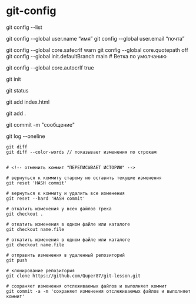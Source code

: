 # git-config

<!-- посмотреть настройки -->
git config --list

git config --global user.name “имя”
git config --global user.email “почта”


git config --global core.safecrlf warn
git config --global core.quotepath off
git config --global init.defaultBranch main # Ветка по умолчанию

<!-- windows -->
git config --global core.autocrlf true

<!-- инициализация git репозитория -->
git init

<!-- текущее состояние репозитория -->
git status

<!-- добавить в трек (отслеживаемые) файл или папку -->
git add index.html

<!-- добавить все файлы из корня в трек -->
git add .

<!-- выполнить коммит (сделать слепок) текущего состояния проекта -->
git commit -m "сообщение"

<!--посмотреть историю коммитов -->
git log --oneline  

<!-- ### показывает изменения -->
```shell
git diff
git diff --color-words // показывает изменения по строкам 


# <!-- отменить коммит "ПЕРЕПИСЫВАЕТ ИСТОРИЮ" -->

# вернуться к коммиту старому но оставить текущие изменения
git reset 'HASH commit'

# вернуться к коммиту и удалить все изменения
git reset --hard 'HASH commit'

# откатить изменения у всех файлов трека
git checkout .  

# откатить изменения в одном файле или каталоге
git checkout name.file  

# откатить изменения в одном файле или каталоге
git checkout name.file

# отправить изменения в удаленный репозиторий
git push 

# клонирование репозитория
git clone https://github.com/Quper87/git-lesson.git

# сохраняет изменения отслеживаемых файлов и выполняет коммит
git commit -a -m 'сохраняет изменения отслеживаемых файлов и выполняет коммит'